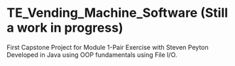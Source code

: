 # TE_Vending_Machine_Software (Still a work in progress)
First Capstone Project for Module 1-Pair Exercise with Steven Peyton
Developed in Java using OOP fundamentals using File I/O.
